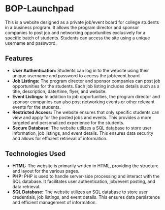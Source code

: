 # BOP-Launchpad

This is a website designed as a private job/event board for college students in a business program. It allows the program director and sponsor companies to post job and networking opportunities exclusively for a specific batch of students. Students can access the site using a unique username and password.

## Features

- **User Authentication:** Students can log in to the website using their unique username and password to access the job/event board.
- **Job Listings:** The program director and sponsor companies can post job opportunities for the students. Each job listing includes details such as a title, description, date/time, flyer, and website.
- **Event Listings:** In addition to job opportunities, the program director and sponsor companies can also post networking events or other relevant events for the students.
- **Restricted Access:** The website ensures that only specific students can view and apply for the posted jobs and events. This provides a more targeted and personalized experience for the students.
- **Secure Database:** The website utilizes a SQL database to store user information, job listings, and event details. This ensures data security and allows for efficient retrieval of information.

## Technologies Used

- **HTML:** The website is primarily written in HTML, providing the structure and layout for the various pages.
- **PHP:** PHP is used to handle server-side processing and interact with the SQL database. It facilitates user authentication, job/event posting, and data retrieval.
- **SQL Database:** The website utilizes an SQL database to store user credentials, job listings, and event details. This ensures data persistence and efficient management of information.
